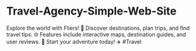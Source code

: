 # Travel-Agency-Simple-Web-Site
Explore the world with Fliers! 🌟 Discover destinations, plan trips, and find travel tips. 🌐 Features include interactive maps, destination guides, and user reviews. 🌴 Start your adventure today! ✈️ #Travel
